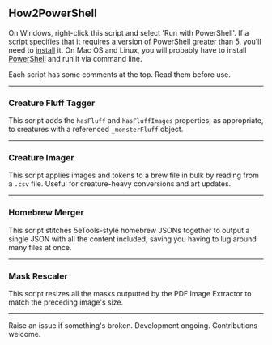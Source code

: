 ## How2PowerShell
On Windows, right-click this script and select 'Run with PowerShell'. If a script specifies that it requires a version of PowerShell greater than 5, you'll need to [install](https://learn.microsoft.com/en-us/powershell/scripting/install/installing-powershell-on-windows) it. On Mac OS and Linux, you will probably have to install [PowerShell](https://github.com/powershell/powershell) and run it via command line. 

Each script has some comments at the top. Read them before use.

---

### Creature Fluff Tagger

This script adds the `hasFluff` and `hasFluffImages` properties, as appropriate, to creatures with a referenced `_monsterFluff` object.

---

### Creature Imager

This script applies images and tokens to a brew file in bulk by reading from a `.csv` file. Useful for creature-heavy conversions and art updates.

---

### Homebrew Merger

This script stitches 5eTools-style homebrew JSONs together to output a single JSON with all the content included, saving you having to lug around many files at once.

---

### Mask Rescaler

This script resizes all the masks outputted by the PDF Image Extractor to match the preceding image's size.

---

Raise an issue if something's broken. ~~Development ongoing.~~ Contributions welcome.

